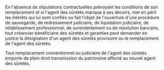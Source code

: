 En l'absence de stipulations contractuelles prévoyant les conditions de son remplacement et si l'agent des sûretés manque à ses devoirs, met en péril les intérêts qui lui sont confiés ou fait l'objet de l'ouverture d'une procédure de sauvegarde, de redressement judiciaire, de liquidation judiciaire, de rétablissement professionnel, de surendettement ou de résolution bancaire, tout créancier bénéficiaire des sûretés et garanties peut demander en justice la désignation d'un agent des sûretés provisoire ou le remplacement de l'agent des sûretés.

Tout remplacement conventionnel ou judiciaire de l'agent des sûretés emporte de plein droit transmission du patrimoine affecté au nouvel agent des sûretés.
